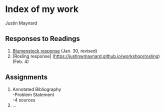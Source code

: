 # Index of my work

Justin Maynard

## Responses to Readings

1. [Blumenstock response](https://justinwmaynard.github.io/workshop/blumenstock) (Jan. 30, revised)
2. [Rosling response] (https://justinwmaynard.github.io/workshop/rosling) (Feb. 4)



## Assignments

1. Annotated Bibliography  
  -Problem Statement  
  -4 sources  
2. ...

